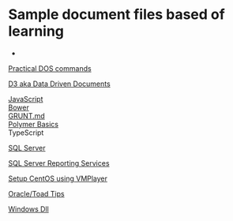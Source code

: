 # Sample document files based of learning #
-
[Practical DOS commands](DOS.md)

[D3 aka Data Driven Documents](D3JS.md "D3 aka Data Driven Documents")

[JavaScript](Javascript.md "JavaScript")  
[Bower](Bower.md "Bower")  
[GRUNT.md](GRUNT.md "GRUNT")  
[Polymer Basics](PolymerBasics.md "Ploymer Basics")  
TypeScript

[SQL Server](SQLServer.md "SQL Server")

[SQL Server Reporting Services](SSRS.md "SQL Server Reporting Services")
  
[Setup CentOS using VMPlayer](SetupCentOSVMPlayer.md "Setup CentOS using VMPlayer")

[Oracle/Toad Tips](OracleToad.md "Oracle / Toad Tips")

[Windows Dll](DLL.md)







